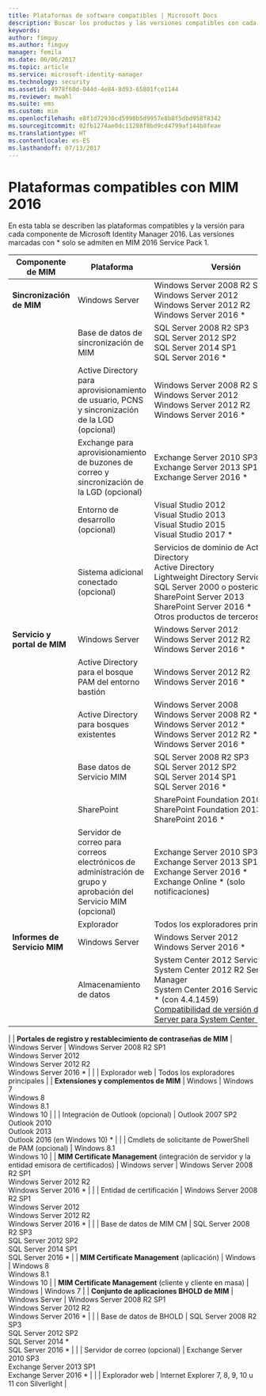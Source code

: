 ```yaml
---
title: Plataformas de software compatibles | Microsoft Docs
description: Buscar los productos y las versiones compatibles con cada uno de los componentes de MIM 2016
keywords: 
author: fimguy
ms.author: fimguy
manager: femila
ms.date: 06/06/2017
ms.topic: article
ms.service: microsoft-identity-manager
ms.technology: security
ms.assetid: 4978f60d-044d-4e84-8d93-65801fce1144
ms.reviewer: mwahl
ms.suite: ems
ms.custom: mim
ms.openlocfilehash: e8f1d72930cd5998b5d9957e8b8f5dbd958f8342
ms.sourcegitcommit: 02fb1274ae0dc11288f8bd9cd4799af144b8feae
ms.translationtype: HT
ms.contentlocale: es-ES
ms.lasthandoff: 07/13/2017
---
```

# Plataformas compatibles con MIM 2016
<a id="supported-platforms-for-mim-2016" class="xliff"></a>

En esta tabla se describen las plataformas compatibles y la versión para cada componente de Microsoft Identity Manager 2016. Las versiones marcadas con * solo se admiten en MIM 2016 Service Pack 1.


| **Componente de MIM** | **Plataforma** | **Versión** |
|-------------------|--------------|-------------|
| **Sincronización de MIM** | Windows Server | Windows Server 2008 R2 SP1<br/>Windows Server 2012<br/>Windows Server 2012 R2<br/>Windows Server 2016 * |
| | Base de datos de sincronización de MIM | SQL Server 2008 R2 SP3<br/>SQL Server 2012 SP2<br/>SQL Server 2014 SP1 <br/> SQL Server 2016 * |
| | Active Directory para aprovisionamiento de usuario, PCNS y sincronización de la LGD (opcional)|Windows Server 2008 R2 SP1<br/>Windows Server 2012<br/>Windows Server 2012 R2 <br/> Windows Server 2016 * |
| | Exchange para aprovisionamiento de buzones de correo y sincronización de la LGD (opcional)|Exchange Server 2010 SP3<br/>Exchange Server 2013 SP1<br/>Exchange Server 2016 * |
| | Entorno de desarrollo (opcional) | Visual Studio 2012<br/>Visual Studio 2013 <br/> Visual Studio 2015 <br/> Visual Studio 2017 * |
| | Sistema adicional conectado (opcional) | Servicios de dominio de Active Directory<br/>Active Directory<br/>Lightweight Directory Services<br/>SQL Server 2000 o posterior<br/>SharePoint Server 2013<br/> SharePoint Server 2016 * <br/> Otros productos de terceros |
| **Servicio y portal de MIM** | Windows Server | Windows Server 2012<br/>Windows Server 2012 R2 <br/> Windows Server 2016 * |
| | Active Directory para el bosque PAM del entorno bastión | Windows Server 2012 R2 <br/> Windows Server 2016 * |
| | Active Directory para bosques existentes | Windows Server 2008 <br/> Windows Server 2008 R2 * <br/> Windows Server 2012 * <br/> Windows Server 2012 R2 * <br/> Windows Server 2016 * |
| | Base datos de Servicio MIM | SQL Server 2008 R2 SP3<br/>SQL Server 2012 SP2<br/>SQL Server 2014 SP1 <br/> SQL Server 2016 * |
| | SharePoint | SharePoint Foundation 2010<br/>SharePoint Foundation 2013 SP1 <br/> SharePoint 2016 * |
| | Servidor de correo para correos electrónicos de administración de grupo y aprobación del Servicio MIM (opcional) | Exchange Server 2010 SP3<br/>Exchange Server 2013 SP1 <br/> Exchange Server 2016 * <br/> Exchange Online * (solo notificaciones) |
| | Explorador | Todos los exploradores principales * |
| **Informes de Servicio MIM** | Windows Server | Windows Server 2012 <br/> Windows Server 2016 * |
| | Almacenamiento de datos | System Center 2012 Service Manager <br/> System Center 2012 R2 Service Manager </br> System Center 2016 Service Manager * (con 4.4.1459)<br/> [Compatibilidad de versión de SQL Server para System Center 2016](https://docs.microsoft.com/system-center/scsm/upgrade-to-sm-2016)
 |
| **Portales de registro y restablecimiento de contraseñas de MIM** | Windows Server | Windows Server 2008 R2 SP1<br/>Windows Server 2012<br/>Windows Server 2012 R2 <br/> Windows Server 2016 * |
| | Explorador web | Todos los exploradores principales |
| **Extensiones y complementos de MIM** | Windows | Windows 7<br/>Windows 8<br/>Windows 8.1<br/>Windows 10 |
| | Integración de Outlook (opcional) | Outlook 2007 SP2<br/>Outlook 2010<br/>Outlook 2013 <br/> Outlook 2016 (en Windows 10) * |
| | Cmdlets de solicitante de PowerShell de PAM (opcional) | Windows 8.1<br/>Windows 10 |
| **MIM Certificate Management** (integración de servidor y la entidad emisora de certificados) | Windows server | Windows Server 2008 R2 SP1<br/>Windows Server 2012 R2 <br/> Windows Server 2016 * |
| | Entidad de certificación | Windows Server 2008 R2 SP1<br/>Windows Server 2012<br/>Windows Server 2012 R2 <br/> Windows Server 2016 * |
| | Base de datos de MIM CM | SQL Server 2008 R2 SP3<br/>SQL Server 2012 SP2<br/>SQL Server 2014 SP1 <br/> SQL Server 2016 * |
| **MIM Certificate Management** (aplicación) | Windows | Windows 8<br/>Windows 8.1<br/>Windows 10 |
| **MIM Certificate Management** (cliente y cliente en masa) | Windows | Windows 7 |
| **Conjunto de aplicaciones BHOLD de MIM** | Windows Server | Windows Server 2008 R2 SP1<br/>Windows Server 2012 R2 <br/> Windows Server 2016 * |
| | Base de datos de BHOLD | SQL Server 2008 R2 SP3<br/>SQL Server 2012 SP2 <br/> SQL Server 2014 * <br/> SQL Server 2016 * |
| | Servidor de correo (opcional) | Exchange Server 2010 SP3<br/>Exchange Server 2013 SP1 <br/> Exchange Server 2016 * |
| | Explorador web | Internet Explorer 7, 8, 9, 10 u 11 con Silverlight |
